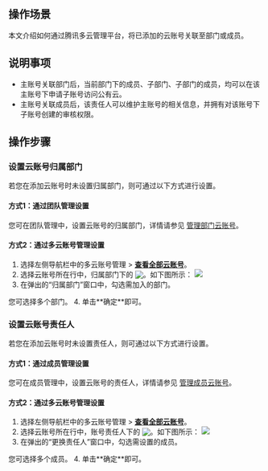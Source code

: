 ## 操作场景
本文介绍如何通过腾讯多云管理平台，将已添加的云账号关联至部门或成员。

## 说明事项
- 主账号关联部门后，当前部门下的成员、子部门、子部门的成员，均可以在该主账号下申请子账号访问公有云。
- 主账号关联成员后，该责任人可以维护主账号的相关信息，并拥有对该账号下子账号创建的审核权限。


## 操作步骤

### 设置云账号归属部门[](id:attributionDepartment)
若您在添加云账号时未设置归属部门，则可通过以下方式进行设置。

#### 方式1：通过团队管理设置
您可在团队管理中，设置云账号的归属部门，详情请参见 [管理部门云账号](https://cloud.tencent.com/document/product/1522/65628#departmentCloudAccount)。

#### 方式2：通过多云账号管理设置
1. 选择左侧导航栏中的多云账号管理 > <b>[查看全部云账号](https://cmp.tencent.cn/account)</b>。
2. 选择云账号所在行中，归属部门下的 <img src="https://qcloudimg.tencent-cloud.cn/raw/be3c3a720d1da9f6dc7413ba47903c09.png" style="margin:-3px 0px">。如下图所示：
![](https://qcloudimg.tencent-cloud.cn/raw/f71dd81052310ff3ec8a63bc88ef02b7.png)
3. 在弹出的“归属部门”窗口中，勾选需加入的部门。
<dx-alert infotype="explain" title="">
您可选择多个部门。
</dx-alert>
4. 单击**确定**即可。


### 设置云账号责任人
若您在添加云账号时未设置责任人，则可通过以下方式进行设置。

#### 方式1：通过成员管理设置
您可在成员管理中，设置云账号的责任人，详情请参见 [管理成员云账号](https://cloud.tencent.com/document/product/1522/65629#memberCloudAccounts)。


#### 方式2：通过多云账号管理设置
1. 选择左侧导航栏中的多云账号管理 > <b>[查看全部云账号](https://cmp.tencent.cn/account)</b>。
2. 选择云账号所在行中，账号责任人下的 <img src="https://qcloudimg.tencent-cloud.cn/raw/be3c3a720d1da9f6dc7413ba47903c09.png" style="margin:-3px 0px">。如下图所示：
![](https://qcloudimg.tencent-cloud.cn/raw/7fa56a3d4ae9819d62b42a7637896269.png)
3. 在弹出的“更换责任人”窗口中，勾选需设置的成员。
<dx-alert infotype="explain" title="">
您可选择多个成员。
</dx-alert>
4. 单击**确定**即可。





